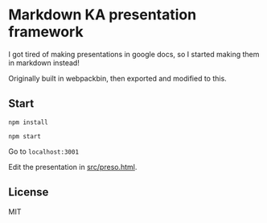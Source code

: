 # Markdown KA presentation framework

I got tired of making presentations in google docs, so I started making them in
markdown instead!

Originally built in webpackbin, then exported and modified to this.

## Start

`npm install`

`npm start`

Go to `localhost:3001`

Edit the presentation in [src/preso.html](src/preso.html).

## License

MIT
